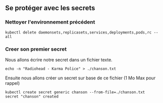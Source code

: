 ## Se protéger avec les secrets 

### Nettoyer l'environnement précédent

`kubectl delete daemonsets,replicasets,services,deployments,pods,rc --all`

### Creer son premier secret

Nous allons écrire notre secret dans un fichier texte.
       
```
echo -n "Radiohead - Karma Police" > ./chanson.txt
```

Ensuite nous allons créer un secret sur base de ce fichier (1 Mo Max pour rappel)
```
kubectl create secret generic chanson --from-file=./chanson.txt
secret "chanson" created
```






